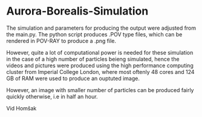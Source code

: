 # Aurora-Borealis-Simulation

The simulation and parameters for producing the output were adjusted from the main.py.
The python script produces .POV type files, which can be rendered in POV-RAY to produce a .png file.

However, quite a lot of computational power is needed for these simulation in the case of a high number of particles beieng simulated, hence
the videos and pictures were produced using the high performance computing cluster from Imperial College London, where most oftenly 48 cores and 124 GB of RAM were used to produce an ouptuted image.

However, an image with smaller number of particles can be produced fairly quickly otherwise, i.e in half an hour.

Vid Homšak
